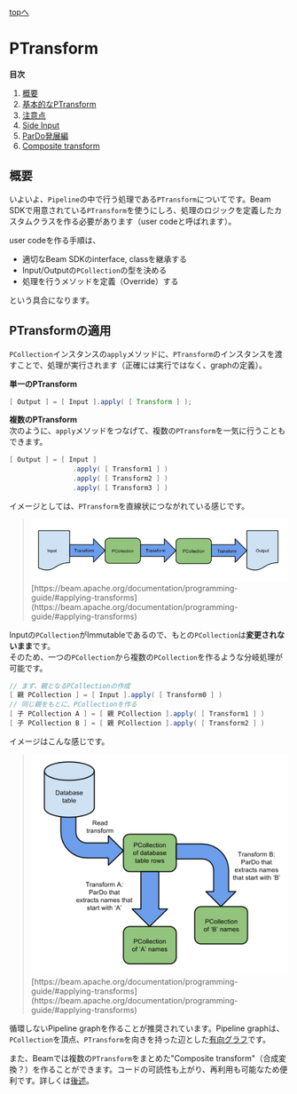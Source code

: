 [topへ](../index.md)

# PTransform
**目次**

1. [概要](#overview)
2. [基本的なPTransform](./core.md)
3. [注意点](./requirements.md)
4. [Side Input](./sideInput.md)
5. [ParDo発展編](./pardoAdvanced.md)
6. [Composite transform](./composite.md)

## <span class="lhead" id="overview">概要</span>
いよいよ、`Pipeline`の中で行う処理である`PTransform`についてです。Beam SDKで用意されている`PTransform`を使うにしろ、処理のロジックを定義したカスタムクラスを作る必要があります（user codeと呼ばれます）。

user codeを作る手順は、

- 適切なBeam SDKのinterface, classを継承する
- Input/Outputの`PCollection`の型を決める
- 処理を行うメソッドを定義（Override）する

という具合になります。

## PTransformの適用
`PCollection`インスタンスの`apply`メソッドに、`PTransform`のインスタンスを渡すことで、処理が実行されます（正確には実行ではなく、graphの定義）。

**単一のPTransform**

```java
[ Output ] = [ Input ].apply( [ Transform ] );
```

**複数のPTransform**  
次のように、`apply`メソッドをつなげて、複数の`PTransform`を一気に行うこともできます。

```java
[ Output ] = [ Input ]
                .apply( [ Transform1 ] )
                .apply( [ Transform2 ] )
                .apply( [ Transform3 ] )
```

イメージとしては、`PTransform`を直線状につながれている感じです。

> <img src="./figs/design-your-pipeline-linear.png" width=600>  
> [https://beam.apache.org/documentation/programming-guide/#applying-transforms](https://beam.apache.org/documentation/programming-guide/#applying-transforms)


Inputの`PCollection`がImmutableであるので、もとの`PCollection`は**変更されないまま**です。  
そのため、一つの`PCollection`から複数の`PCollection`を作るような分岐処理が可能です。

```java
// まず、親となるPCollectionの作成
[ 親 PCollection ] = [ Input ].apply( [ Transform0 ] )
// 同じ親をもとに、PCollectionを作る
[ 子 PCollection A ] = [ 親 PCollection ].apply( [ Transform1 ] )
[ 子 PCollection B ] = [ 親 PCollection ].apply( [ Transform2 ] )
```

イメージはこんな感じです。

> <img src="./figs/design-your-pipeline-multiple-pcollections.png" width=500>  
> [https://beam.apache.org/documentation/programming-guide/#applying-transforms](https://beam.apache.org/documentation/programming-guide/#applying-transforms)

循環しないPipeline graphを作ることが推奨されています。Pipeline graphは、`PCollection`を頂点、`PTransform`を向きを持った辺とした[有向グラフ](https://jp.mathworks.com/help/matlab/math/directed-and-undirected-graphs.html)です。

また、Beamでは複数の`PTransform`をまとめた"Composite transform"（合成変換？）を作ることができます。コードの可読性も上がり、再利用も可能なため便利です。詳しくは[後述](./composite.md)。